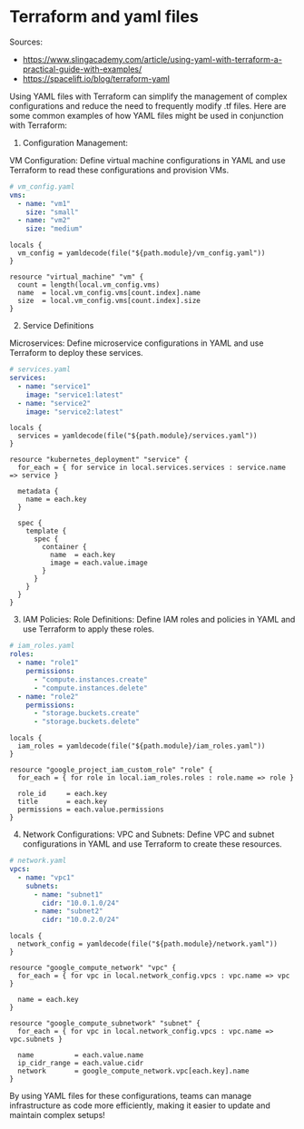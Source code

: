 # Terraform and yaml files

Sources:

- https://www.slingacademy.com/article/using-yaml-with-terraform-a-practical-guide-with-examples/
- https://spacelift.io/blog/terraform-yaml

Using YAML files with Terraform can simplify the management of complex configurations and reduce the need to frequently modify .tf files.
Here are some common examples of how YAML files might be used in conjunction with Terraform:

1. Configuration Management:

VM Configuration: Define virtual machine configurations in YAML and use Terraform to read these configurations and provision VMs.

```yaml
# vm_config.yaml
vms:
  - name: "vm1"
    size: "small"
  - name: "vm2"
    size: "medium"
```

```
locals {
  vm_config = yamldecode(file("${path.module}/vm_config.yaml"))
}

resource "virtual_machine" "vm" {
  count = length(local.vm_config.vms)
  name  = local.vm_config.vms[count.index].name
  size  = local.vm_config.vms[count.index].size
}
```

2. Service Definitions

Microservices: Define microservice configurations in YAML and use Terraform to deploy these services.

```yaml
# services.yaml
services:
  - name: "service1"
    image: "service1:latest"
  - name: "service2"
    image: "service2:latest"
```

```
locals {
  services = yamldecode(file("${path.module}/services.yaml"))
}

resource "kubernetes_deployment" "service" {
  for_each = { for service in local.services.services : service.name => service }

  metadata {
    name = each.key
  }

  spec {
    template {
      spec {
        container {
          name  = each.key
          image = each.value.image
        }
      }
    }
  }
}
```

3. IAM Policies:
   Role Definitions: Define IAM roles and policies in YAML and use Terraform to apply these roles.

```yaml
# iam_roles.yaml
roles:
  - name: "role1"
    permissions:
      - "compute.instances.create"
      - "compute.instances.delete"
  - name: "role2"
    permissions:
      - "storage.buckets.create"
      - "storage.buckets.delete"
```

```
locals {
  iam_roles = yamldecode(file("${path.module}/iam_roles.yaml"))
}

resource "google_project_iam_custom_role" "role" {
  for_each = { for role in local.iam_roles.roles : role.name => role }

  role_id     = each.key
  title       = each.key
  permissions = each.value.permissions
}
```

4. Network Configurations:
   VPC and Subnets: Define VPC and subnet configurations in YAML and use Terraform to create these resources.

```yaml
# network.yaml
vpcs:
  - name: "vpc1"
    subnets:
      - name: "subnet1"
        cidr: "10.0.1.0/24"
      - name: "subnet2"
        cidr: "10.0.2.0/24"
```

```
locals {
  network_config = yamldecode(file("${path.module}/network.yaml"))
}

resource "google_compute_network" "vpc" {
  for_each = { for vpc in local.network_config.vpcs : vpc.name => vpc }

  name = each.key
}

resource "google_compute_subnetwork" "subnet" {
  for_each = { for vpc in local.network_config.vpcs : vpc.name => vpc.subnets }

  name          = each.value.name
  ip_cidr_range = each.value.cidr
  network       = google_compute_network.vpc[each.key].name
}
```

By using YAML files for these configurations, teams can manage infrastructure as code more efficiently, making it easier to update and maintain complex setups!
